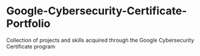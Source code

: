 # Google-Cybersecurity-Certificate-Portfolio
Collection of projects and skills acquired through the Google Cybersecurity Certificate program
